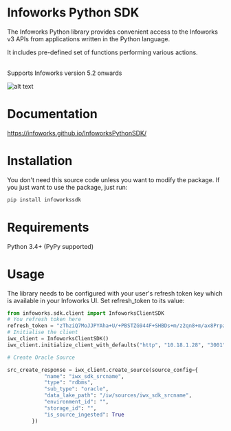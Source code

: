 # Infoworks Python SDK

The Infoworks Python library provides convenient access to the Infoworks v3 APIs from
applications written in the Python language. 

It includes pre-defined set of functions performing various actions.

<br>
Supports Infoworks version 5.2 onwards

![alt text](https://github.com/infoworks/InfoworksPythonSDK/blob/master/infoworks_sdk.gif?raw=true)

# Documentation

https://infoworks.github.io/InfoworksPythonSDK/

# Installation

You don't need this source code unless you want to modify the package. If you just want to use the package, just run:
```sh
pip install infoworkssdk
```
# Requirements

Python 3.4+ (PyPy supported)

# Usage

The library needs to be configured with your user's refresh token key which is available in your Infoworks UI. Set refresh_token to its value:

```python
from infoworks.sdk.client import InfoworksClientSDK
# You refresh token here
refresh_token = "zThziQ7MoJJPYAha+U/+PBSTZG944F+SHBDs+m/z2qn8+m/ax8Prpzla1MHzQ5EBLzB2Bw8a+Qs9r6En5BEN2DsmUVJ6sKFb2yI2"
# Initialise the client
iwx_client = InfoworksClientSDK()
iwx_client.initialize_client_with_defaults("http", "10.18.1.28", "3001", refresh_token)

# Create Oracle Source

src_create_response = iwx_client.create_source(source_config={
            "name": "iwx_sdk_srcname",
            "type": "rdbms",
            "sub_type": "oracle",
            "data_lake_path": "/iw/sources/iwx_sdk_srcname",
            "environment_id": "",
            "storage_id": "",
            "is_source_ingested": True
        })
```

